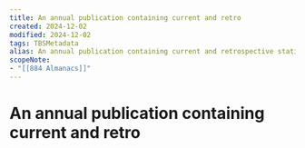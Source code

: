 ```yaml
---
title: An annual publication containing current and retro
created: 2024-12-02
modified: 2024-12-02
tags: TBSMetadata
alias: An annual publication containing current and retrospective statistics and facts.
scopeNote:
- "[[884 Almanacs]]"
---
```

# An annual publication containing current and retro

